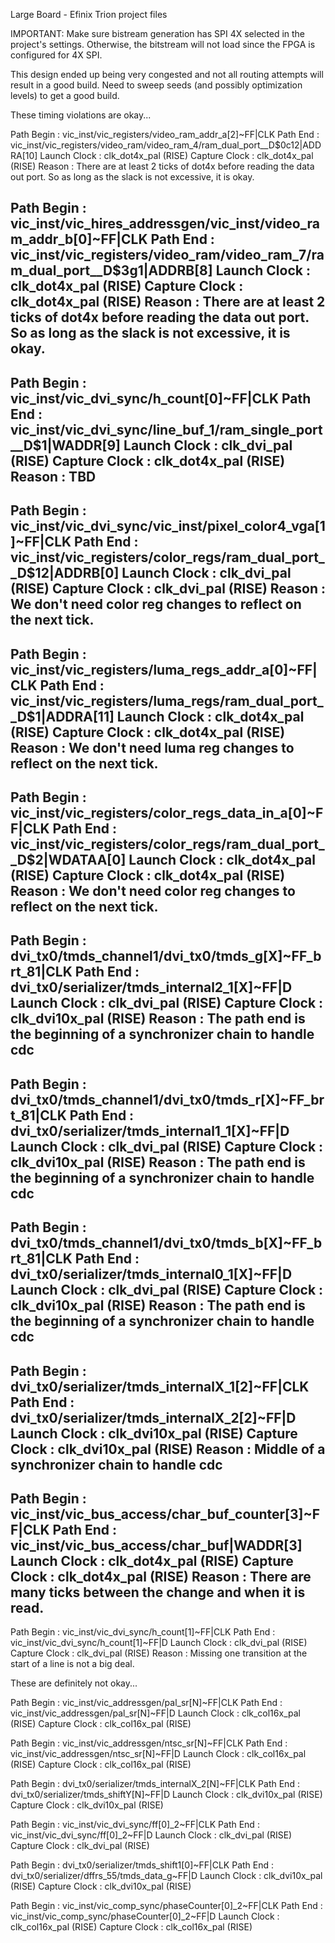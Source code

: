 Large Board - Efinix Trion project files

IMPORTANT: Make sure bistream generation has SPI 4X
selected in the project's settings.  Otherwise, the
bitstream will not load since the FPGA is configured
for 4X SPI.

This design ended up being very congested and not all routing
attempts will result in a good build.  Need to sweep seeds
(and possibly optimization levels) to get a good build.

These timing violations are okay...

Path Begin    : vic_inst/vic_registers/video_ram_addr_a[2]~FF|CLK
Path End      : vic_inst/vic_registers/video_ram/video_ram_4/ram_dual_port__D$0c12|ADDRA[10]
Launch Clock  : clk_dot4x_pal (RISE)
Capture Clock : clk_dot4x_pal (RISE)
Reason        : There are at least 2 ticks of dot4x before reading the data out port. So as
                long as the slack is not excessive, it is okay.

Path Begin    : vic_inst/vic_hires_addressgen/vic_inst/video_ram_addr_b[0]~FF|CLK
Path End      : vic_inst/vic_registers/video_ram/video_ram_7/ram_dual_port__D$3g1|ADDRB[8]
Launch Clock  : clk_dot4x_pal (RISE)
Capture Clock : clk_dot4x_pal (RISE)
Reason        : There are at least 2 ticks of dot4x before reading the data out port. So as
                long as the slack is not excessive, it is okay.
--
Path Begin    : vic_inst/vic_dvi_sync/h_count[0]~FF|CLK
Path End      : vic_inst/vic_dvi_sync/line_buf_1/ram_single_port__D$1|WADDR[9]
Launch Clock  : clk_dvi_pal (RISE)
Capture Clock : clk_dot4x_pal (RISE)
Reason        : TBD
--
Path Begin    : vic_inst/vic_dvi_sync/vic_inst/pixel_color4_vga[1]~FF|CLK
Path End      : vic_inst/vic_registers/color_regs/ram_dual_port__D$12|ADDRB[0]
Launch Clock  : clk_dvi_pal (RISE)
Capture Clock : clk_dvi_pal (RISE)
Reason        : We don't need color reg changes to reflect on the next tick.
--
Path Begin    : vic_inst/vic_registers/luma_regs_addr_a[0]~FF|CLK
Path End      : vic_inst/vic_registers/luma_regs/ram_dual_port__D$1|ADDRA[11]
Launch Clock  : clk_dot4x_pal (RISE)
Capture Clock : clk_dot4x_pal (RISE)
Reason        : We don't need luma reg changes to reflect on the next tick.
--
Path Begin    : vic_inst/vic_registers/color_regs_data_in_a[0]~FF|CLK
Path End      : vic_inst/vic_registers/color_regs/ram_dual_port__D$2|WDATAA[0]
Launch Clock  : clk_dot4x_pal (RISE)
Capture Clock : clk_dot4x_pal (RISE)
Reason        : We don't need color reg changes to reflect on the next tick.
--
Path Begin    : dvi_tx0/tmds_channel1/dvi_tx0/tmds_g[X]~FF_brt_81|CLK
Path End      : dvi_tx0/serializer/tmds_internal2_1[X]~FF|D
Launch Clock  : clk_dvi_pal (RISE)
Capture Clock : clk_dvi10x_pal (RISE)
Reason        : The path end is the beginning of a synchronizer chain to handle cdc
--
Path Begin    : dvi_tx0/tmds_channel1/dvi_tx0/tmds_r[X]~FF_brt_81|CLK
Path End      : dvi_tx0/serializer/tmds_internal1_1[X]~FF|D
Launch Clock  : clk_dvi_pal (RISE)
Capture Clock : clk_dvi10x_pal (RISE)
Reason        : The path end is the beginning of a synchronizer chain to handle cdc
--
Path Begin    : dvi_tx0/tmds_channel1/dvi_tx0/tmds_b[X]~FF_brt_81|CLK
Path End      : dvi_tx0/serializer/tmds_internal0_1[X]~FF|D
Launch Clock  : clk_dvi_pal (RISE)
Capture Clock : clk_dvi10x_pal (RISE)
Reason        : The path end is the beginning of a synchronizer chain to handle cdc
--
Path Begin    : dvi_tx0/serializer/tmds_internalX_1[2]~FF|CLK
Path End      : dvi_tx0/serializer/tmds_internalX_2[2]~FF|D
Launch Clock  : clk_dvi10x_pal (RISE)
Capture Clock : clk_dvi10x_pal (RISE)
Reason        : Middle of a synchronizer chain to handle cdc
--
Path Begin    : vic_inst/vic_bus_access/char_buf_counter[3]~FF|CLK
Path End      : vic_inst/vic_bus_access/char_buf|WADDR[3]
Launch Clock  : clk_dot4x_pal (RISE)
Capture Clock : clk_dot4x_pal (RISE)
Reason        : There are many ticks between the change and when it is read.
--
Path Begin    : vic_inst/vic_dvi_sync/h_count[1]~FF|CLK
Path End      : vic_inst/vic_dvi_sync/h_count[1]~FF|D
Launch Clock  : clk_dvi_pal (RISE)
Capture Clock : clk_dvi_pal (RISE)
Reason        : Missing one transition at the start of a line is not a big deal.

These are definitely not okay...

Path Begin    : vic_inst/vic_addressgen/pal_sr[N]~FF|CLK
Path End      : vic_inst/vic_addressgen/pal_sr[N]~FF|D
Launch Clock  : clk_col16x_pal (RISE)
Capture Clock : clk_col16x_pal (RISE)

Path Begin    : vic_inst/vic_addressgen/ntsc_sr[N]~FF|CLK
Path End      : vic_inst/vic_addressgen/ntsc_sr[N]~FF|D
Launch Clock  : clk_col16x_pal (RISE)
Capture Clock : clk_col16x_pal (RISE)

Path Begin    : dvi_tx0/serializer/tmds_internalX_2[N]~FF|CLK
Path End      : dvi_tx0/serializer/tmds_shiftY[N]~FF|D
Launch Clock  : clk_dvi10x_pal (RISE)
Capture Clock : clk_dvi10x_pal (RISE)

Path Begin    : vic_inst/vic_dvi_sync/ff[0]_2~FF|CLK
Path End      : vic_inst/vic_dvi_sync/ff[0]_2~FF|D
Launch Clock  : clk_dvi_pal (RISE)
Capture Clock : clk_dvi_pal (RISE)

Path Begin    : dvi_tx0/serializer/tmds_shift1[0]~FF|CLK
Path End      : dvi_tx0/serializer/dffrs_55/tmds_data_g~FF|D
Launch Clock  : clk_dvi10x_pal (RISE)
Capture Clock : clk_dvi10x_pal (RISE)

Path Begin    : vic_inst/vic_comp_sync/phaseCounter[0]_2~FF|CLK
Path End      : vic_inst/vic_comp_sync/phaseCounter[0]_2~FF|D
Launch Clock  : clk_col16x_pal (RISE)
Capture Clock : clk_col16x_pal (RISE)


